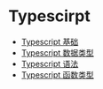 # Typescirpt

- [Typescript 基础](01-hello-typescript/README.md)
- [Typescript 数据类型](02-data-types/README.md)
- [Typescript 语法](03-grammar/README.md)
- [Typescript 函数类型](04-function-types/README.md)